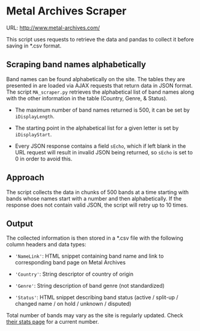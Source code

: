 # Metal Archives Scraper

URL: http://www.metal-archives.com/

This script uses requests to retrieve the data and pandas to collect it before
saving in \*.csv format.

## Scraping band names alphabetically

Band names can be found alphabetically on the site. The tables they are
presented in are loaded via AJAX requests that return data in JSON format.
The script `MA_scraper.py` retrieves the alphabetical list of band names
along with the other information in the table (Country, Genre, & Status).

* The maximum number of band names returned is 500, it can be set by
`iDisplayLength`.

* The starting point in the alphabetical list for a given letter is set by
`iDisplayStart`.

* Every JSON response contains a field `sEcho`, which if left blank in the URL
request will result in invalid JSON being returned, so `sEcho` is set to 0 in
order to avoid this.

## Approach

The script collects the data in chunks of 500 bands at a time starting with
bands whose names start with a number and then alphabetically. If the response
does not contain valid JSON, the script will retry up to 10 times.

## Output

The collected information is then stored in a \*.csv file with the following
column headers and data types:

* `'NameLink'`: HTML snippet containing band name and link to corresponding
band page on Metal Archives

* `'Country'`: String descriptor of country of origin

* `'Genre'`: String description of band genre (not standardized)

* `'Status'`: HTML snippet describing band status (active / split-up / changed
name / on hold / unknown / disputed)

Total number of bands may vary as the site is regularly updated.
Check [their stats page](http://www.metal-archives.com/stats) for a current
number.
